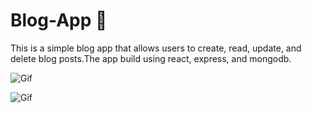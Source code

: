 # Blog-App 📝
This is a simple blog app that allows users to create, read, update, and delete blog posts.The app build using react, express, and mongodb.

![Gif](https://64.media.tumblr.com/310da2edf8ca90d1eeed110d8e20a759/fcf3ddb677e97f9e-fe/s400x600/f79d45480f9b33aff4822ef1afcd59cd641045c9.gifv)

![Gif](https://64.media.tumblr.com/310da2edf8ca90d1eeed110d8e20a759/fcf3ddb677e97f9e-fe/s400x600/f79d45480f9b33aff4822ef1afcd59cd641045c9.gifv)

